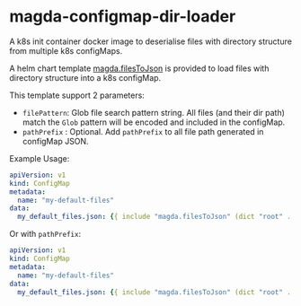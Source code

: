 # magda-configmap-dir-loader

A k8s init container docker image to deserialise files with directory structure from multiple k8s configMaps.

A helm chart template [magda.filesToJson](https://github.com/magda-io/magda/blob/21499b75c7a7ee00d68886338713217d83ccb91f/deploy/helm/magda-core/templates/_helpers.tpl#L244) is provided to load files with directory structure into a k8s configMap.

This template support 2 parameters:
- `filePattern`: Glob file search pattern string. All files (and their dir path) match the `Glob` pattern will be encoded and included in the configMap.
- `pathPrefix` : Optional. Add `pathPrefix` to all file path generated in configMap JSON.

Example Usage:
```yaml
apiVersion: v1
kind: ConfigMap
metadata:
  name: "my-default-files"
data:
  my_default_files.json: {{ include "magda.filesToJson" (dict "root" . "filePattern" "my_dir/**/*" ) }}
```

Or with `pathPrefix`:
```yaml
apiVersion: v1
kind: ConfigMap
metadata:
  name: "my-default-files"
data:
  my_default_files.json: {{ include "magda.filesToJson" (dict "root" . "filePattern" "my_dir/**/*" "pathPrefix" "test/" ) }}
```
